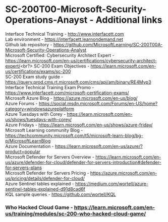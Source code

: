 # SC-200T00-Microsoft-Security-Operations-Anayst - Additional links<br>

Interface Technical Training - http://www.interfacett.com<br>
Lab environment - https://interfacett.learnondemand.net<br>
Github lab repository - https://github.com/MicrosoftLearning/SC-200T00A-Microsoft-Security-Operations-Analyst<br>
Microsoft Certified: Cybersecurity Architect Expert - https://learn.microsoft.com/en-us/certifications/cybersecurity-architect-expert/<br?>
SC-200 Exam Objectives - https://learn.microsoft.com/en-us/certifications/exams/sc-200<br>
SC-200 Exam study guide - https://query.prod.cms.rt.microsoft.com/cms/api/am/binary/RE4Myp3<br>
Interface Technical Training Exam Promo - https://www.interfacett.com/microsoft-certification-exams/<br>
Microsoft Azure Blog - https://azure.microsoft.com/en-us/blog/<br>
Azure Forums - https://social.msdn.microsoft.com/Forums/en-US/home?category=windowsazureplatform<br>
Azure Tuesdays with Corey - https://learn.microsoft.com/en-us/shows/tuesdays-with-corey/<br>
Azure Fridays - https://learn.microsoft.com/en-us/shows/azure-friday/<br>
Microsoft Learning community Blog - https://techcommunity.microsoft.com/t5/microsoft-learn-blog/bg-p/MicrosoftLearnBlog<br>
Azure Documentation - https://learn.microsoft.com/en-us/azure/?product=popular<br>
Microsoft Defender for Servers Overview - https://learn.microsoft.com/en-us/azure/defender-for-cloud/defender-for-servers-introduction#defender-for-servers-plans<br>
Microsoft Defender for Servers Pricing - https://azure.microsoft.com/en-us/pricing/details/defender-for-cloud/<br>
Azure Sentinel tables explained - https://medium.com/wortell/azure-sentinel-tables-explained-d91d8cad6f <br>
KQL sample queries - https://github.com/wortell/KQL <br>

### Who Hacked Cloud Game - https://learn.microsoft.com/en-us/training/modules/sc-200-who-hacked-cloud-game/
